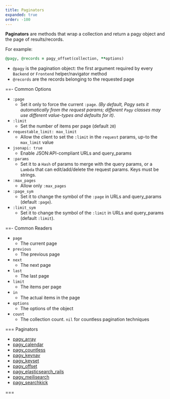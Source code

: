 ```yaml
---
title: Paginators
expanded: true
order: -100
---
```


**Paginators** are methods that wrap a collection and return a pagy object and the page of results/records.

For example:

```ruby Controller
@pagy, @records = pagy_offset(collection, **options)
```

- `@pagy` is the pagination object: the first argument required by every `Backend` or `Frontend` helper/navigator method
- `@records` are the records belonging to the requested page

==- Common Options

- `:page`
  - Set it only to force the current `:page`. _(By default, Pagy sets it automatically from the request params; different `Pagy` classes may use different value-types and defaults for it)_.
- `:limit`
  - Set the number of items per page (default `20`)
- `requestable_limit: max_limit`
  - Allow the client to set the `:limit` in the `request` params, up-to the `max_limit` value 
- `jsonapi: true`
  - Enable JSON:API-compliant URLs and query_params
- `:params`
  -  Set it to a `Hash` of params to merge with the query params, or a `Lambda` that can edit/add/delete the request params. Keys must be strings.
- `:max_pages`
  - Allow only `:max_pages`
- `:page_sym`
  - Set it to change the symbol of the `:page` in URLs and query_params (default `:page`).
- `:limit_sym`
  - Set it to change the symbol of the `:limit` in URLs and query_params (default `:limit`). 

==- Common Readers

- `page`
  - The current page
- `previous`
  - The previous page 
- `next`
  - The next page
- `last`
  - The last page
- `limit`
  - The items per page
- `in`
  - The actual items in the page
- `options`
  - The options of the object
- `count`
  - The collection count. `nil` for countless pagination techniques

=== Paginators

- [pagy_array](paginators/array.md)
- [pagy_calendar](paginators/calendar.md)
- [pagy_countless](paginators/countless.md)
- [pagy_keynav](paginators/keynav.md)
- [pagy_keyset](paginators/keyset.md)
- [pagy_offset](paginators/offset.md)
- [pagy_elasticsearch_rails](paginators/search/elasticsearch_rails.md)
- [pagy_meilisearch](paginators/search/meilisearch.md)
- [pagy_searchkick](paginators/search/searchkick.md)

===
